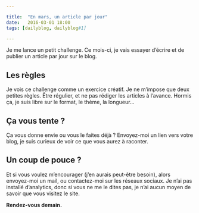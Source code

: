 ```yaml
---

title:  "En mars, un article par jour"
date:   2016-03-01 18:00
tags: [dailyblog, dailyblog#1]

---
```


Je me lance un petit challenge. Ce mois-ci, je vais essayer d’écrire et de publier un article par jour sur le blog.

## Les règles

Je vois ce challenge comme un exercice créatif. Je ne m’impose que deux petites règles. Être régulier, et ne pas rédiger les articles à l’avance. Hormis ça, je suis libre sur le format, le thème, la longueur…

## Ça vous tente ?

Ça vous donne envie ou vous le faites déjà ? Envoyez-moi un lien vers votre blog, je suis curieux de voir ce que vous aurez à raconter.

## Un coup de pouce ?

Et si vous voulez m’encourager (j’en aurais peut-être besoin), alors envoyez-moi un mail, ou contactez-moi sur les réseaux sociaux. Je n’ai pas installé d’analytics, donc si vous ne me le dites pas, je n’ai aucun moyen de savoir que vous visitez le site.

**Rendez-vous demain.**